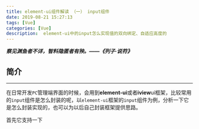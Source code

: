 ```yaml
---
title: element-ui组件解读 （一） input组件
date: 2019-08-21 15:27:13
tags: [Vue]
categories: [Vue]
description:  element-ui中的input怎么实现值的双向绑定、自适应高度的
---
```


***察见渊鱼者不详，智料隐匿者有殃。——《列子·说符》***

## 简介

---

在日常开发`PC`管理端界面的时候，会用到**element-ui**或者**iview**ui框架，比较常用的`input`组件是怎么封装的呢，以`element-ui`框架的`input`组件为例，分析一下它是怎么封装实现的，也可以为以后自己封装框架提供思路。

首先它支持一下